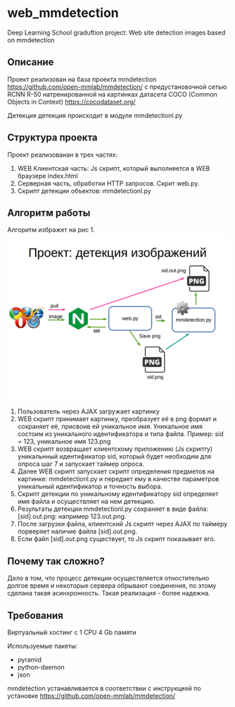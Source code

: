 # web_mmdetection
Deep Learning School  graduftion project:  Web site detection images based on mmdetection 

## Описание

Проект реализован на база проекта mmdetection https://github.com/open-mmlab/mmdetection/ с предустановочной сетью RCNN R-50 натренированной на картинках датасета COCO (Common Objects in Context) https://cocodataset.org/


Детекция детекция происходит в модуле mmdetectionl.py


## Структура проекта

Проект реализованан в трех частях:

1. WEB Клиентская часть: Js скрипт, который выполняется в WEB браузере index.html
2. Серверная часть, обработки HTTP запросов. Скрит web.py.
3. Скрипт детекции объектов: mmdetectionl.py


## Алгоритм работы

Алгоритм избражет на рис 1. 
![Процесс детекции](/wb_detection.jpeg)

1. Пользователь через AJAX загружает картинку
2. WEB скрипт принимает картинку, преобразует её в png формат и сохраняет её, присвоив ей уникальное имя. 
Уникальное имя состоим из уникального идентификатора и типа файла. Пример: sid = 123, уникальное имя 123.png
3. WEB скрипт возвращает клиентскому приложению (Js скрипту) уникальнный идентификатор sid, который будет необходим для опроса шаг 7 и запускает таймер опроса.
4. Далее WEB скрипт запускает скрипт определения предметов на картинке: mmdetectionl.py и передает ему в качестве параметров уникальный идентификатор и точность выбора.
5. Скрипт детекции по уникальному идентификатору sid определяет имя файла и осуществляет на нем детекцию.
6. Результаты детекции mmdetectionl.py сохраняет в виде файла: [sid].out.png: например  123.out.png.
7. После загрузки файла, клиентский Js скрипт через AJAX по таймеру порверяет наличие файла [sid].out.png. 
8. Если файл [sid].out.png существует, то Js скрипт показывает его.

## Почему так сложно?

Дело в том, что процесс детекции осуществляется отностительно долгое время и некоторые сервера обрывают соединения, по этому сделана такая асинхронность. Такая реализация - более надежна.

## Требования

Виртуальный хостинг с 1 CPU 4 Gb памяти

Используемые пакеты:
- pyramid
- python-daemon
- json

mmdetection устанавливается в соответствии с инструкцией по установке https://github.com/open-mmlab/mmdetection/



